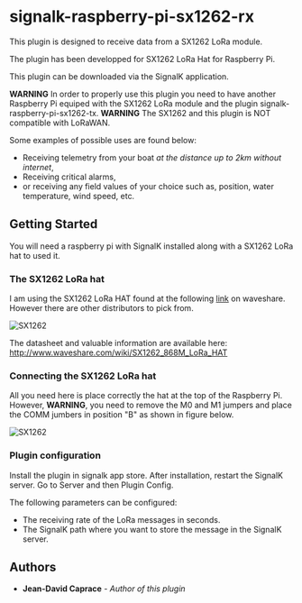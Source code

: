 
# signalk-raspberry-pi-sx1262-rx

This plugin is designed to receive data from a SX1262 LoRa module.

The plugin has been developped for SX1262 LoRa Hat for Raspberry Pi.

This plugin can be downloaded via the SignalK application.

**WARNING** In order to properly use this plugin you need to have another Raspberry Pi equiped with the SX1262 LoRa module and the plugin signalk-raspberry-pi-sx1262-tx.
**WARNING** The SX1262 and this plugin is NOT compatible with LoRaWAN.

Some examples of possible uses are found below:
* Receiving telemetry from your boat *at the distance up to 2km without internet*,
* Receiving critical alarms,
* or receiving any field values of your choice such as, position, water temperature, wind speed, etc.

## Getting Started
You will need a raspberry pi with SignalK installed along with a SX1262 LoRa hat to used it.

### The SX1262 LoRa hat
I am using the SX1262 LoRa HAT found at the following [link](https://www.waveshare.com/sx1262-868m-lora-hat.htm) on waveshare. However there are other distributors to pick from. 

![SX1262](../main/Pictures/SX1262.png)

The datasheet and valuable information are available here: http://www.waveshare.com/wiki/SX1262_868M_LoRa_HAT

### Connecting the SX1262 LoRa hat
All you need here is place correctly the hat at the top of the Raspberry Pi. 
However, **WARNING**, you need to remove the M0 and M1 jumpers and place the COMM jumbers in position "B" as shown in figure below.

![SX1262](../main/Pictures/PiWithHat.png)

### Plugin configuration
Install the plugin in signalk app store. After installation, restart the SignalK server. Go to Server and then Plugin Config.

The following parameters can be configured:
* The receiving rate of the LoRa messages in seconds.
* The SignalK path where you want to store the message in the SignalK server.

## Authors
* **Jean-David Caprace** - *Author of this plugin*

